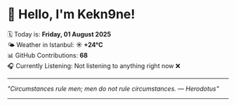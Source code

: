 # 👋 Hello, I'm Kekn9ne!

🗓️ Today is: **Friday, 01 August 2025**  
🌤️ Weather in Istanbul: **☀️   +24°C**  
📊 GitHub Contributions: **68**  
🎧 Currently Listening: Not listening to anything right now ❌

---

_"Circumstances rule men; men do not rule circumstances.  — *Herodotus*"_

---
